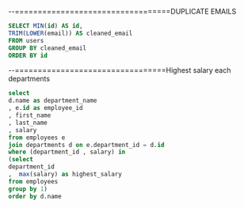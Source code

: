 --==================================DUPLICATE EMAILS
```sql
SELECT MIN(id) AS id,
TRIM(LOWER(email)) AS cleaned_email
FROM users
GROUP BY cleaned_email
ORDER BY id
```
--=================================Highest salary each departments
```sql
select
d.name as department_name
, e.id as employee_id
, first_name
, last_name
, salary
from employees e
join departments d on e.department_id = d.id
where (department_id , salary) in
(select
department_id
,  max(salary) as highest_salary
from employees
group by 1)
order by d.name
```
